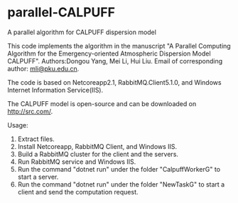 # parallel-CALPUFF
A parallel algorithm for CALPUFF dispersion model

This code implements the algorithm in the manuscript "A Parallel Computing Algorithm for the Emergency-oriented Atmospheric Dispersion Model CALPUFF".
Authors:Dongou Yang, Mei Li, Hui Liu. Email of corresponding author: mli@pku.edu.cn.

The code is based on Netcoreapp2.1, RabbitMQ.Client5.1.0, and Windows Internet Information Service(IIS).

The CALPUFF model is open-source and can be downloaded on http://src.com/.

Usage:
1. Extract files.
2. Install Netcoreapp, RabbitMQ Client, and Windows IIS.
3. Build a RabbitMQ cluster for the client and the servers.
4. Run RabbitMQ service and Windows IIS.
5. Run the command "dotnet run" under the folder "CalpuffWorkerG" to start a server.
6. Run the command "dotnet run" under the folder "NewTaskG" to start a client and send the computation request.
